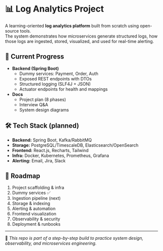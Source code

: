 # 📊 Log Analytics Project

A learning-oriented **log analytics platform** built from scratch using open-source tools.  
The system demonstrates how microservices generate structured logs, how those logs are ingested, stored, visualized, and used for real-time alerting.

## 🚀 Current Progress
- **Backend (Spring Boot)**
  - Dummy services: Payment, Order, Auth
  - Exposed REST endpoints with DTOs
  - Structured logging (SLF4J + JSON)
  - Actuator endpoints for health and mappings
- **Docs**
  - Project plan (8 phases)
  - Interview Q&A
  - System design diagrams

## 🛠️ Tech Stack (planned)
- **Backend:** Spring Boot, Kafka/RabbitMQ
- **Storage:** PostgreSQL/TimescaleDB, Elasticsearch/OpenSearch
- **Frontend:** React.js, Recharts, Tailwind
- **Infra:** Docker, Kubernetes, Prometheus, Grafana
- **Alerting:** Email, Jira, Slack

## 📍 Roadmap
1. Project scaffolding & infra
2. Dummy services ✅
3. Ingestion pipeline (next)
4. Storage & indexing
5. Alerting & automation
6. Frontend visualization
7. Observability & security
8. Deployment & runbooks

---

📌 *This repo is part of a step-by-step build to practice system design, observability, and microservices engineering.*

